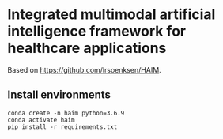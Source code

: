 # Integrated multimodal artificial intelligence framework for healthcare applications

Based on https://github.com/lrsoenksen/HAIM.  

## Install environments
```
conda create -n haim python=3.6.9
conda activate haim
pip install -r requirements.txt
```